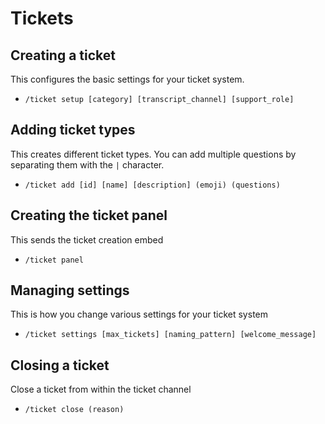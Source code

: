 # Tickets

## Creating a ticket

This configures the basic settings for your ticket system.

* `/ticket setup [category] [transcript_channel] [support_role]`&#x20;

## Adding ticket types

This creates different ticket types. You can add multiple questions by separating them with the `|` character.

* `/ticket add [id] [name] [description] (emoji) (questions)`&#x20;

## Creating the ticket panel

This sends the ticket creation embed

* `/ticket panel`

## Managing settings

This is how you change various settings for your ticket system

* `/ticket settings [max_tickets] [naming_pattern] [welcome_message]`&#x20;

## Closing a ticket

Close a ticket from within the ticket channel

* `/ticket close (reason)`
